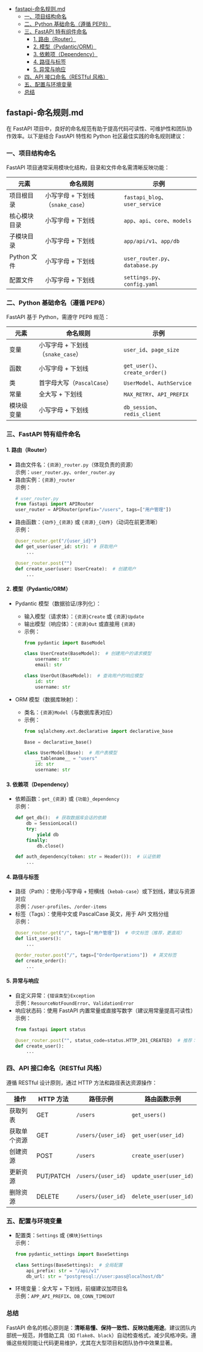 - [fastapi-命名规则.md](#fastapi-命名规则md)
  - [一、项目结构命名](#一项目结构命名)
  - [二、Python 基础命名（遵循 PEP8）](#二python-基础命名遵循-pep8)
  - [三、FastAPI 特有组件命名](#三fastapi-特有组件命名)
    - [1. 路由（Router）](#1-路由router)
    - [2. 模型（Pydantic/ORM）](#2-模型pydanticorm)
    - [3. 依赖项（Dependency）](#3-依赖项dependency)
    - [4. 路径与标签](#4-路径与标签)
    - [5. 异常与响应](#5-异常与响应)
  - [四、API 接口命名（RESTful 风格）](#四api-接口命名restful-风格)
  - [五、配置与环境变量](#五配置与环境变量)
  - [总结](#总结)


## fastapi-命名规则.md
在 FastAPI 项目中，良好的命名规范有助于提高代码可读性、可维护性和团队协作效率。以下是结合 FastAPI 特性和 Python 社区最佳实践的命名规则建议：


### 一、项目结构命名
FastAPI 项目通常采用模块化结构，目录和文件命名需清晰反映功能：

| 元素         | 命名规则                          | 示例                            |
| ------------ | --------------------------------- | ------------------------------- |
| 项目根目录   | 小写字母 + 下划线（`snake_case`） | `fastapi_blog`、`user_service`  |
| 核心模块目录 | 小写字母 + 下划线                 | `app`、`api`、`core`、`models`  |
| 子模块目录   | 小写字母 + 下划线                 | `app/api/v1`、`app/db`          |
| Python 文件  | 小写字母 + 下划线                 | `user_router.py`、`database.py` |
| 配置文件     | 小写字母 + 下划线                 | `settings.py`、`config.yaml`    |


### 二、Python 基础命名（遵循 PEP8）
FastAPI 基于 Python，需遵守 PEP8 规范：

| 元素       | 命名规则                          | 示例                           |
| ---------- | --------------------------------- | ------------------------------ |
| 变量       | 小写字母 + 下划线（`snake_case`） | `user_id`、`page_size`         |
| 函数       | 小写字母 + 下划线                 | `get_user()`、`create_order()` |
| 类         | 首字母大写（`PascalCase`）        | `UserModel`、`AuthService`     |
| 常量       | 全大写 + 下划线                   | `MAX_RETRY`、`API_PREFIX`      |
| 模块级变量 | 小写字母 + 下划线                 | `db_session`、`redis_client`   |


### 三、FastAPI 特有组件命名

#### 1. 路由（Router）
- 路由文件名：`{资源}_router.py`（体现负责的资源）  
  示例：`user_router.py`、`order_router.py`
- 路由实例：`{资源}_router`  
  示例：
  ```python
  # user_router.py
  from fastapi import APIRouter
  user_router = APIRouter(prefix="/users", tags=["用户管理"])
  ```
- 路由函数：`{动作}_{资源}` 或 `{资源}_{动作}`（动词在前更清晰）  
  示例：
  ```python
  @user_router.get("/{user_id}")
  def get_user(user_id: str):  # 获取用户
      ...

  @user_router.post("")
  def create_user(user: UserCreate):  # 创建用户
      ...
  ```


#### 2. 模型（Pydantic/ORM）
- Pydantic 模型（数据验证/序列化）：  
  - 输入模型（请求体）：`{资源}Create` 或 `{资源}Update`  
  - 输出模型（响应体）：`{资源}Out` 或直接用 `{资源}`  
  - 示例：
    ```python
    from pydantic import BaseModel

    class UserCreate(BaseModel):  # 创建用户的请求模型
        username: str
        email: str

    class UserOut(BaseModel):  # 查询用户的响应模型
        id: str
        username: str
    ```

- ORM 模型（数据库映射）：  
  - 类名：`{资源}Model`（与数据库表对应）  
  - 示例：
    ```python
    from sqlalchemy.ext.declarative import declarative_base

    Base = declarative_base()

    class UserModel(Base):  # 用户表模型
        __tablename__ = "users"
        id: str
        username: str
    ```


#### 3. 依赖项（Dependency）
- 依赖函数：`get_{资源}` 或 `{功能}_dependency`  
  示例：
  ```python
  def get_db():  # 获取数据库会话的依赖
      db = SessionLocal()
      try:
          yield db
      finally:
          db.close()

  def auth_dependency(token: str = Header()):  # 认证依赖
      ...
  ```


#### 4. 路径与标签
- 路径（Path）：使用小写字母 + 短横线（`kebab-case`）或下划线，建议与资源对应  
  示例：`/user-profiles`、`/order-items`
- 标签（Tags）：使用中文或 PascalCase 英文，用于 API 文档分组  
  示例：
  ```python
  @user_router.get("/", tags=["用户管理"])  # 中文标签（推荐，更直观）
  def list_users():
      ...

  @order_router.post("/", tags=["OrderOperations"])  # 英文标签
  def create_order():
      ...
  ```


#### 5. 异常与响应
- 自定义异常：`{错误类型}Exception`  
  示例：`ResourceNotFoundError`、`ValidationError`
- 响应状态码：使用 FastAPI 内置常量或直接写数字（建议用常量提高可读性）  
  示例：
  ```python
  from fastapi import status

  @user_router.post("", status_code=status.HTTP_201_CREATED)  # 推荐：使用常量
  def create_user():
      ...
  ```


### 四、API 接口命名（RESTful 风格）
遵循 RESTful 设计原则，通过 HTTP 方法和路径表达资源操作：

| 操作         | HTTP 方法 | 路径示例           | 路由函数示例           |
| ------------ | --------- | ------------------ | ---------------------- |
| 获取列表     | GET       | `/users`           | `get_users()`          |
| 获取单个资源 | GET       | `/users/{user_id}` | `get_user(user_id)`    |
| 创建资源     | POST      | `/users`           | `create_user(user)`    |
| 更新资源     | PUT/PATCH | `/users/{user_id}` | `update_user(user_id)` |
| 删除资源     | DELETE    | `/users/{user_id}` | `delete_user(user_id)` |


### 五、配置与环境变量
- 配置类：`Settings` 或 `{模块}Settings`  
  示例：
  ```python
  from pydantic_settings import BaseSettings

  class Settings(BaseSettings):  # 全局配置
      api_prefix: str = "/api/v1"
      db_url: str = "postgresql://user:pass@localhost/db"
  ```
- 环境变量：全大写 + 下划线，前缀建议加项目名  
  示例：`APP_API_PREFIX`、`DB_CONN_TIMEOUT`


### 总结
FastAPI 命名的核心原则是：**清晰易懂、保持一致性、反映功能用途**。建议团队内部统一规范，并借助工具（如 `flake8`、`black`）自动检查格式，减少风格冲突。遵循这些规则能让代码更易维护，尤其在大型项目和团队协作中效果显著。